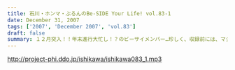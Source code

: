 ```yaml
---
title: 石川・ホンマ・ぶるんのBe-SIDE Your Life! vol.83-1
date: December 31, 2007
tags: ['2007', 'December 2007', 'vol.83']
draft: false
summary: １２月突入！！年末進行大忙し！？のビーサイメンバー…珍しく、収録前には、マジメに仕事の電話をするホンマさんの姿がっ！！師走です。NAMAE
---
```


http://project-phi.ddo.jp/ishikawa/ishikawa083_1.mp3